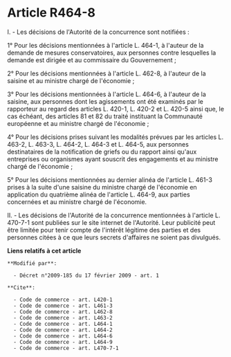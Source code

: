# Article R464-8

I. - Les décisions de l'Autorité de la concurrence sont notifiées : 

1° Pour les décisions mentionnées à l'article L. 464-1, à l'auteur de la demande de mesures conservatoires, aux personnes
contre lesquelles la demande est dirigée et au commissaire du Gouvernement ; 

2° Pour les décisions mentionnées à l'article L. 462-8, à l'auteur de la saisine et au ministre chargé de l'économie ; 

3° Pour les décisions mentionnées à l'article L. 464-6, à l'auteur de la saisine, aux personnes dont les agissements ont été
examinés par le rapporteur au regard des articles L. 420-1, L. 420-2 et L. 420-5 ainsi que, le cas échéant, des articles 81
et 82 du traité instituant la Communauté européenne et au ministre chargé de l'économie ; 

4° Pour les décisions prises suivant les modalités prévues par les articles L. 463-2, L. 463-3, L. 464-2, L. 464-3 et L.
464-5, aux personnes destinataires de la notification de griefs ou du rapport ainsi qu'aux entreprises ou organismes ayant
souscrit des engagements et au ministre chargé de l'économie ; 

5° Pour les décisions mentionnées au dernier alinéa de l'article L. 461-3 prises à la suite d'une saisine du ministre chargé
de l'économie en application du quatrième alinéa de l'article L. 464-9, aux parties concernées et au ministre chargé de
l'économie. 

II. - Les décisions de l'Autorité de la concurrence mentionnées à l'article L. 470-7-1 sont publiées sur le site internet de
l'Autorité. Leur publicité peut être limitée pour tenir compte de l'intérêt légitime des parties et des personnes citées à ce
que leurs secrets d'affaires ne soient pas divulgués.

**Liens relatifs à cet article**

	**Modifié par**:

	  - Décret n°2009-185 du 17 février 2009 - art. 1

	**Cite**:

	  - Code de commerce - art. L420-1
	  - Code de commerce - art. L461-3
	  - Code de commerce - art. L462-8
	  - Code de commerce - art. L463-2
	  - Code de commerce - art. L464-1
	  - Code de commerce - art. L464-2
	  - Code de commerce - art. L464-6
	  - Code de commerce - art. L464-9
	  - Code de commerce - art. L470-7-1
